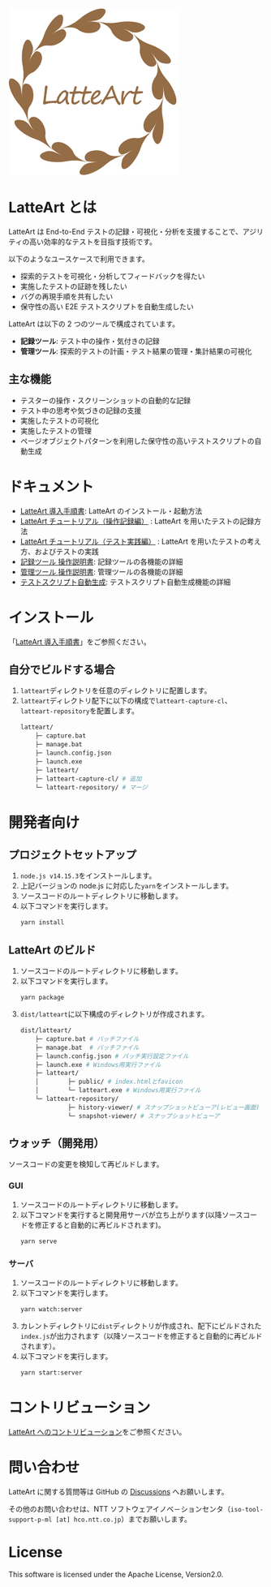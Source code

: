 ![logo](/docs/logo.png)

# LatteArt とは

LatteArt は End-to-End テストの記録・可視化・分析を支援することで、アジリティの高い効率的なテストを目指す技術です。

以下のようなユースケースで利用できます。

- 探索的テストを可視化・分析してフィードバックを得たい
- 実施したテストの証跡を残したい
- バグの再現手順を共有したい
- 保守性の高い E2E テストスクリプトを自動生成したい

LatteArt は以下の 2 つのツールで構成されています。

- **記録ツール**: テスト中の操作・気付きの記録
- **管理ツール**: 探索的テストの計画・テスト結果の管理・集計結果の可視化

## 主な機能

- テスターの操作・スクリーンショットの自動的な記録
- テスト中の思考や気づきの記録の支援
- 実施したテストの可視化
- 実施したテストの管理
- ページオブジェクトパターンを利用した保守性の高いテストスクリプトの自動生成

# ドキュメント

- [LatteArt 導入手順書](./docs/startup/pc.md): LatteArt のインストール・起動方法
- [LatteArt チュートリアル（操作記録編）](./docs/tutorial/capture/tutorial-capture.md) : LatteArt を用いたテストの記録方法
- [LatteArt チュートリアル（テスト実践編）](./docs/tutorial/management/tutorial-management.md) : LatteArt を用いたテストの考え方、およびテストの実践
- [記録ツール 操作説明書](./docs/manual/capture/manual-capture.md): 記録ツールの各機能の詳細
- [管理ツール 操作説明書](./docs/manual/management/manual-management.md): 管理ツールの各機能の詳細
- [テストスクリプト自動生成](./docs/manual/common/test-script-generation.md): テストスクリプト自動生成機能の詳細

# インストール

「[LatteArt 導入手順書](./docs/startup/pc.md)」をご参照ください。

## 自分でビルドする場合

1. `latteart`ディレクトリを任意のディレクトリに配置します。
2. `latteart`ディレクトリ配下に以下の構成で`latteart-capture-cl`、`latteart-repository`を配置します。
   ```bash
   latteart/
       ├─ capture.bat
       ├─ manage.bat
       ├─ launch.config.json
       ├─ launch.exe
       ├─ latteart/
       ├─ latteart-capture-cl/ # 追加
       └─ latteart-repository/ # マージ
   ```

# 開発者向け

## プロジェクトセットアップ

1. `node.js v14.15.3`をインストールします。
1. 上記バージョンの node.js に対応した`yarn`をインストールします。
1. ソースコードのルートディレクトリに移動します。
1. 以下コマンドを実行します。
   ```bash
   yarn install
   ```

## LatteArt のビルド

1. ソースコードのルートディレクトリに移動します。
1. 以下コマンドを実行します。
   ```bash
   yarn package
   ```
1. `dist/latteart`に以下構成のディレクトリが作成されます。
   ```bash
   dist/latteart/
       ├─ capture.bat # バッチファイル
       ├─ manage.bat  # バッチファイル
       ├─ launch.config.json # バッチ実行設定ファイル
       ├─ launch.exe # Windows用実行ファイル
       ├─ latteart/
       │        ├─ public/ # index.htmlとfavicon
       │        └─ latteart.exe # Windows用実行ファイル
       └─ latteart-repository/
                ├─ history-viewer/ # スナップショットビューア(レビュー画面)
                └─ snapshot-viewer/ # スナップショットビューア
   ```

## ウォッチ（開発用）

ソースコードの変更を検知して再ビルドします。

### GUI

1. ソースコードのルートディレクトリに移動します。
1. 以下コマンドを実行すると開発用サーバが立ち上がります(以降ソースコードを修正すると自動的に再ビルドされます)。
   ```bash
   yarn serve
   ```

### サーバ

1. ソースコードのルートディレクトリに移動します。
1. 以下コマンドを実行します。
   ```bash
   yarn watch:server
   ```
1. カレントディレクトリに`dist`ディレクトリが作成され、配下にビルドされた`index.js`が出力されます（以降ソースコードを修正すると自動的に再ビルドされます）。
1. 以下コマンドを実行します。
   ```bash
   yarn start:server
   ```

# コントリビューション

[LatteArt へのコントリビューション](./docs/contributing_ja.md)をご参照ください。

# 問い合わせ

LatteArt に関する質問等は GitHub の [Discussions](https://github.com/latteart-org/latteart/discussions) へお願いします。

その他のお問い合わせは、NTT ソフトウェアイノベ－ションセンタ（`iso-tool-support-p-ml [at] hco.ntt.co.jp`）までお願いします。

# License

This software is licensed under the Apache License, Version2.0.

